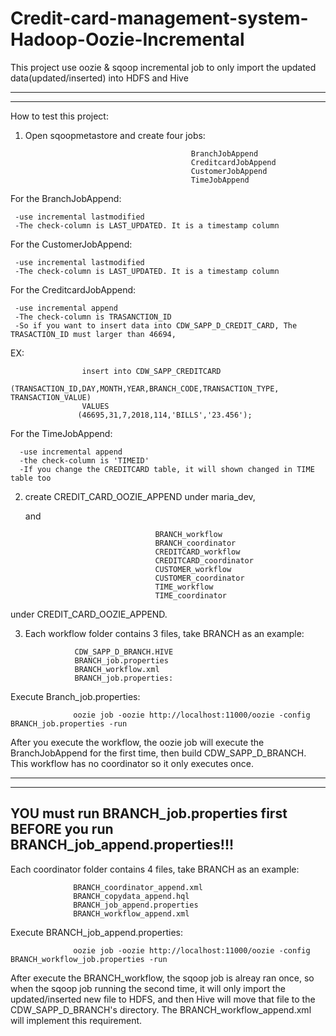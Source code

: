 # Credit-card-management-system-Hadoop-Oozie-Incremental
This project use oozie &amp; sqoop incremental job to only import the updated data(updated/inserted) into HDFS and Hive


------

---------
How to test this project:

1. Open sqoopmetastore and create four jobs:
                                            
                                            BranchJobAppend
                                            CreditcardJobAppend
                                            CustomerJobAppend
                                            TimeJobAppend
 
 For the BranchJobAppend:
 
     -use incremental lastmodified
     -The check-column is LAST_UPDATED. It is a timestamp column
     
 For the CustomerJobAppend:
 
     -use incremental lastmodified
     -The check-column is LAST_UPDATED. It is a timestamp column
     
 For the CreditcardJobAppend:
 
     -use incremental append
     -The check-column is TRASANCTION_ID
     -So if you want to insert data into CDW_SAPP_D_CREDIT_CARD, The TRASACTION_ID must larger than 46694,
     
  EX:
  
                    insert into CDW_SAPP_CREDITCARD
                   (TRANSACTION_ID,DAY,MONTH,YEAR,BRANCH_CODE,TRANSACTION_TYPE, TRANSACTION_VALUE)
                    VALUES
                   (46695,31,7,2018,114,'BILLS','23.456');
     
  For the TimeJobAppend:
  
      -use incremental append
      -the check-column is 'TIMEID'
      -If you change the CREDITCARD table, it will shown changed in TIME table too 
     
     
2. create CREDIT_CARD_OOZIE_APPEND under maria_dev, 

   and  
   
                                    BRANCH_workflow
                                    BRANCH_coordinator
                                    CREDITCARD_workflow
                                    CREDITCARD_coordinator
                                    CUSTOMER_workflow
                                    CUSTOMER_coordinator
                                    TIME_workflow
                                    TIME_coordinator
    
  under CREDIT_CARD_OOZIE_APPEND.

3. Each workflow folder contains 3 files, take BRANCH as an example:


                  CDW_SAPP_D_BRANCH.HIVE
                  BRANCH_job.properties
                  BRANCH_workflow.xml
                  BRANCH_job.properties: 

 Execute Branch_job.properties:                  
 
                  oozie job -oozie http://localhost:11000/oozie -config BRANCH_job.properties -run
 
 After you execute the workflow, the oozie job will execute the BranchJobAppend for the first time, then build CDW_SAPP_D_BRANCH.
 This workflow has no coordinator so it only executes once.
 
 ------
 ----
 YOU must run BRANCH_job.properties first BEFORE you run BRANCH_job_append.properties!!!
 -----
 
 
  Each coordinator folder contains 4 files, take BRANCH as an example:
   
                  BRANCH_coordinator_append.xml
                  BRANCH_copydata_append.hql
                  BRANCH_job_append.properties
                  BRANCH_workflow_append.xml
   
  Execute BRANCH_job_append.properties:
            
                  oozie job -oozie http://localhost:11000/oozie -config BRANCH_workflow_job.properties -run
                
After execute the BRANCH_workflow, the sqoop job is alreay ran once, so when the sqoop job running the second time, it will only import the updated/inserted new file to HDFS, and then Hive will move that file to the CDW_SAPP_D_BRANCH's directory.
The BRANCH_workflow_append.xml will implement this requirement.


 
             
                  


